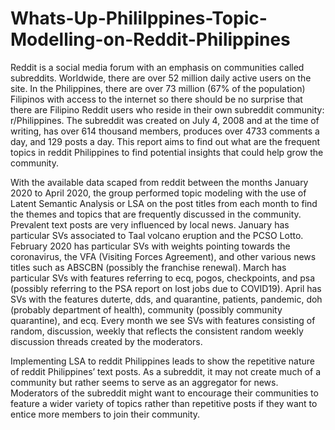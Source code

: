 # Whats-Up-Phililppines-Topic-Modelling-on-Reddit-Philippines

Reddit is a social media forum with an emphasis on communities called subreddits. Worldwide, there are over 52 million daily active users on the site. In the Philippines, there are over 73 million (67% of the population) Filipinos with access to the internet so there should be no surprise that there are Filipino Reddit users who reside in their own subreddit community: r/Philippines. The subreddit was created on July 4, 2008 and at the time of writing, has over 614 thousand members, produces over 4733 comments a day, and 129 posts a day. This report aims to find out what are the frequent topics in reddit Philippines to find potential insights that could help grow the community.

With the available data scaped from reddit between the months January 2020 to April 2020, the group performed topic modeling with the use of Latent Semantic Analysis or LSA on the post titles from each month to find the themes and topics that are frequently discussed in the community. Prevalent text posts are very influenced by local news. January has particular SVs associated to Taal volcano eruption and the PCSO Lotto. February 2020 has particular SVs with weights pointing towards the coronavirus, the VFA (Visiting Forces Agreement), and other various news titles such as ABSCBN (possibly the franchise renewal). March has particular SVs with features referring to ecq, pogos, checkpoints, and psa (possibly referring to the PSA report on lost jobs due to COVID19). April has SVs with the features duterte, dds, and quarantine, patients, pandemic, doh (probably department of health), community (possibly community quarantine), and ecq. Every month we see SVs with features consisting of random, discussion, weekly that reflects the consistent random weekly discussion threads created by the moderators.

Implementing LSA to reddit Philippines leads to show the repetitive nature of reddit Philippines’ text posts. As a subreddit, it may not create much of a community but rather seems to serve as an aggregator for news. Moderators of the subreddit might want to encourage their communities to feature a wider variety of topics rather than repetitive posts if they want to entice more members to join their community.

